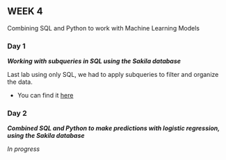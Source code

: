 ## WEEK 4

Combining SQL and Python to work with Machine Learning Models

### Day 1
 
***Working with subqueries in SQL using the Sakila database***

Last lab using only SQL, we had to apply subqueries to filter and organize the data.

- You can find it [here](https://github.com/yamilart/DataLabs/blob/main/Week%204/Lab-SQL-Subqueries.sql)
 
 ### Day 2
 
***Combined SQL and Python to make predictions with logistic regression, using the Sakila database***

*In progress*
